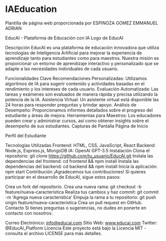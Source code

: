 # IAEducation
Plantilla de página web proporcionada por ESPINOZA GOMEZ EMMANUEL ADRIAN

EducAI - Plataforma de Educación con IA
Logo de EducAI

Descripción
EducAI es una plataforma de educación innovadora que utiliza tecnologías de Inteligencia Artificial para mejorar la experiencia de aprendizaje tanto para estudiantes como para maestros. Nuestra misión es proporcionar un entorno de aprendizaje interactivo y personalizado que se adapte a las necesidades individuales de cada usuario.

Funcionalidades Clave
Recomendaciones Personalizadas: Utilizamos algoritmos de IA para sugerir contenido y actividades basadas en el rendimiento y los intereses de cada usuario.
Evaluación Automatizada: Las tareas y exámenes son evaluados de manera rápida y precisa utilizando la potencia de la IA.
Asistencia Virtual: Un asistente virtual está disponible las 24 horas para responder preguntas y brindar apoyo.
Análisis de Desempeño: Proporcionamos informes detallados sobre el progreso del estudiante y áreas de mejora.
Herramientas para Maestros: Los educadores pueden crear y administrar cursos, así como obtener insights sobre el desempeño de sus estudiantes.
Capturas de Pantalla
Página de Inicio

Perfil del Estudiante

Tecnologías Utilizadas
Frontend: HTML, CSS, JavaScript, React
Backend: Node.js, Express.js, MongoDB
IA: OpenAI GPT-3.5
Instalación
Clona el repositorio: git clone https://github.com/tu_usuario/EducAI.git
Instala las dependencias del frontend: cd frontend && npm install
Instala las dependencias del backend: cd backend && npm install
Inicia la aplicación: npm start
Contribución
¡Agradecemos tus contribuciones! Si quieres participar en el desarrollo de EducAI, sigue estos pasos:

Crea un fork del repositorio.
Crea una nueva rama: git checkout -b feature/nueva-caracteristica
Realiza tus cambios y haz commit: git commit -m 'Agrega nueva característica'
Empuja la rama a tu repositorio: git push origin feature/nueva-caracteristica
Crea un pull request en GitHub.
Contacto
Si tienes preguntas o sugerencias, no dudes en ponerte en contacto con nosotros:

Correo Electrónico: info@educai.com
Sitio Web: www.educai.com
Twitter: @EducAI_Platform
Licencia
Este proyecto está bajo la Licencia MIT - consulta el archivo LICENSE para más detalles.
